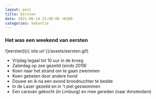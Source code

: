 ```yaml
---
layout: post
title: Eersten
date: 2021-06-14 23:00:00 +0100
categories: Vakantie
---
```


### Het was een weekend van eersten

![eersten]({{ site.url }}/assets/eersten.gif)

 - Vrijdag legaal tot 10 uur in de kroeg  
 - Zaterdag op zee gezeild (sinds 2019)  
 - Koen naar het strand om te gaan zwemmen  
 - Koen gebeten door andere hond  
 - Douwe en ik na een avond broodnuchter te bedde  
 - In de Laser gezeild en in 't piel gezwommen  
 - Een caravan gekocht (in Limburg) en mee gereden (naar Amsterdam)  